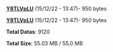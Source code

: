 [**Y8TLVpLU**](/data/Y8TLVpLU.txt) (15/12/22 - 13:47)- 950 bytes

[**Y8TLVpLU**](/data/Y8TLVpLU.txt) (15/12/22 - 13:47)- 950 bytes

**Total Datas**: 9120

**Total Size**: 55.03 MB / 55.0 MB